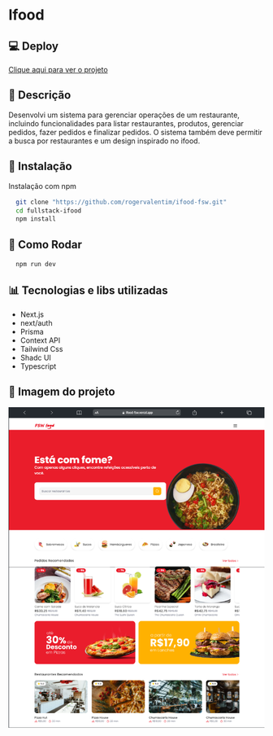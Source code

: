 # Ifood

## 💻 Deploy

<a href="https://ifood-fsw.vercel.app/">Clique aqui para ver o projeto</a>

## 📝 Descrição

Desenvolvi um sistema para gerenciar operações de um restaurante, incluindo funcionalidades para listar restaurantes, produtos, gerenciar pedidos, fazer pedidos e finalizar pedidos. O sistema também deve permitir a busca por restaurantes e um design inspirado no ifood.

## 🔧 Instalação

Instalação com npm

```bash
  git clone "https://github.com/rogervalentim/ifood-fsw.git"
  cd fullstack-ifood
  npm install
```

## 🔌 Como Rodar

```bash
  npm run dev
```

## 📊 Tecnologias e libs utilizadas

<ul>
<li>Next.js</li>
<li>next/auth</li>
<li>Prisma</li>
<li>Context API</li>
<li>Tailwind Css</li>
<li>Shadc UI</li>
<li>Typescript</li>
</ul>

## 📸 Imagem do projeto

<img src=".github/ifood.png" alt="imagem do github profile">

